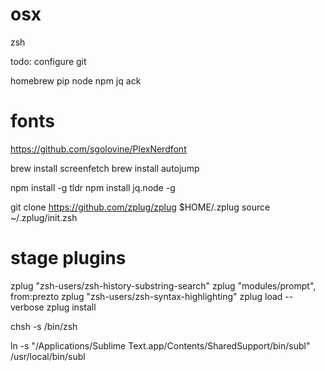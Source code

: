 # osx
zsh

todo: configure git

homebrew
pip
node
npm
jq
ack

# fonts
https://github.com/sgolovine/PlexNerdfont


brew install screenfetch
brew install autojump

npm install -g tldr
npm install jq.node -g

git clone https://github.com/zplug/zplug $HOME/.zplug
source ~/.zplug/init.zsh
# stage plugins
zplug "zsh-users/zsh-history-substring-search"
zplug "modules/prompt", from:prezto
zplug "zsh-users/zsh-syntax-highlighting"
zplug load --verbose
zplug install

chsh -s /bin/zsh

ln -s "/Applications/Sublime Text.app/Contents/SharedSupport/bin/subl" /usr/local/bin/subl
